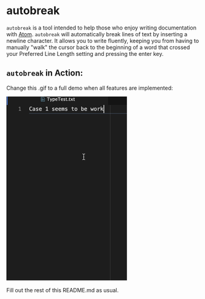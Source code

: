 # autobreak

<!-- Uncomment after publishing -->

<!-- [![autobreak version badge](https://badgen.net/apm/version/autobreak)](https://atom.io/packages/autobreak)

[![autobreak download badge](https://badgen.net/apm/dl/autobreak)](https://atom.io/packages/autobreak)

[![autobreak stars badge](https://badgen.net/apm/stars/autobreak)](https://atom.io/packages/autobreak)

Add badge for forks -->

`autobreak` is a tool intended to help those who enjoy writing documentation
with [Atom](https://atom.io).  `autobreak` will automatically break lines of
text by inserting a newline character.  It allows you to write fluently, keeping
you from having to manually "walk" the cursor back to the beginning of a word
that crossed your Preferred Line Length setting and pressing the enter key.

## `autobreak` in Action:

Change this .gif to a full demo when all features are implemented:

![Case 1](cases_gif/case_1.gif)

Fill out the rest of this README.md as usual.
